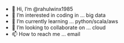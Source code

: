 - 👋 Hi, I’m @rahulwinx1985
- 👀 I’m interested in coding in ... big data
- 🌱 I’m currently learning ... python/scala/aws
- 💞️ I’m looking to collaborate on ... cloud
- 📫 How to reach me ... email

<!---
rahulwinx1985/rahulwinx1985 is a ✨ special ✨ repository because its `README.md` (this file) appears on your GitHub profile.
You can click the Preview link to take a look at your changes.
--->
